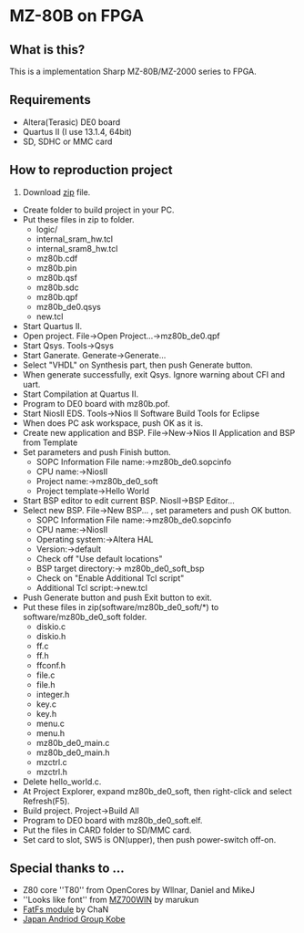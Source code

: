 ﻿MZ-80B on FPGA
=============

What is this?
-------------------
This is a implementation Sharp MZ-80B/MZ-2000 series to FPGA.

Requirements
--------------------
* Altera(Terasic) DE0 board
* Quartus II (I use 13.1.4, 64bit)
* SD, SDHC or MMC card

How to reproduction project
----------------------------------------
1. Download [zip](https://github.com/NibblesLab/mz80b_de0/archive/master.zip) file.
* Create folder to build project in your PC.
* Put these files in zip to folder.
    * logic/
    * internal\_sram\_hw.tcl
    * internal\_sram8\_hw.tcl
    * mz80b.cdf
    * mz80b.pin
    * mz80b.qsf
    * mz80b.sdc
    * mz80b.qpf
    * mz80b\_de0.qsys
    * new.tcl
* Start Quartus II.
* Open project. File->Open Project...->mz80b_de0.qpf
* Start Qsys. Tools->Qsys
* Start Ganerate. Generate->Generate...
* Select "VHDL" on Synthesis part, then push Generate button.
* When generate successfully, exit Qsys. Ignore warning about CFI and uart.
* Start Compilation at Quartus II.
* Program to DE0 board with mz80b.pof.
* Start NiosII EDS. Tools->Nios II Software Build Tools for Eclipse
* When does PC ask workspace, push OK as it is.
* Create new application and BSP. File->New->Nios II Application and BSP from Template
* Set parameters and push Finish button.
    * SOPC Information File name:->mz80b\_de0.sopcinfo
    * CPU name:->NiosII
    * Project name:->mz80b\_de0\_soft
    * Project template->Hello World
* Start BSP editor to edit current BSP. NiosII->BSP Editor...
* Select new BSP. File->New BSP... , set parameters and push OK button.
    * SOPC Information File name:->mz80b\_de0.sopcinfo
    * CPU name:->NiosII
    * Operating system:->Altera HAL
    * Version:->default
    * Check off "Use default locations"
    * BSP target directory:-> mz80b\_de0\_soft\_bsp
    * Check on "Enable Additional Tcl script"
    * Additional Tcl script:->new.tcl
* Push Generate button and push Exit button to exit.
* Put these files in zip(software/mz80b\_de0\_soft/*) to software/mz80b\_de0\_soft folder.
    * diskio.c
    * diskio.h
    * ff.c
    * ff.h
    * ffconf.h
    * file.c
    * file.h
    * integer.h
    * key.c
    * key.h
    * menu.c
    * menu.h
    * mz80b\_de0\_main.c
    * mz80b\_de0\_main.h
    * mzctrl.c
    * mzctrl.h
* Delete hello\_world.c.
* At Project Explorer, expand mz80b\_de0\_soft, then right-click and select Refresh(F5).
* Build project. Project->Build All
* Program to DE0 board with mz80b\_de0\_soft.elf.
* Put the files in CARD folder to SD/MMC card.
* Set card to slot, SW5 is ON(upper), then push power-switch off-on.

Special thanks to ...
-----------------------------
* Z80 core ''T80'' from OpenCores by Wllnar, Daniel and MikeJ
* ''Looks like font'' from [MZ700WIN](http://retropc.net/mz-memories/) by marukun
* [FatFs module](http://elm-chan.org/fsw/ff/00index_j.html) by ChaN
* [Japan Andriod Group Kobe](http://sites.google.com/site/androidjpkobe/)